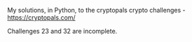 My solutions, in Python, to the cryptopals crypto challenges - https://cryptopals.com/

Challenges 23 and 32 are incomplete.
